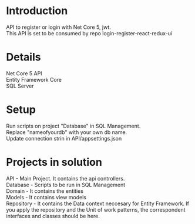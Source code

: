 # Introduction 
API to register or login with Net Core 5, jwt.  
This API is set to be consumed by repo login-register-react-redux-ui  

# Details
Net Core 5 API  
Entity Framework Core  
SQL Server  

# Setup
Run scripts on project "Database" in SQL Management.  
Replace "nameofyourdb" with your own db name.  
Update connection strin in API/appsettings.json

# Projects in solution
API - Main Project. It contains the api controllers.    
Database - Scripts to be run in SQL Management  
Domain - It contains the entities  
Models - It contains view models  
Repository - It contains the Data context neccesary for Entity Framework. If you apply the repository and the Unit of work patterns, the correspondent interfaces and classes should be here.  

